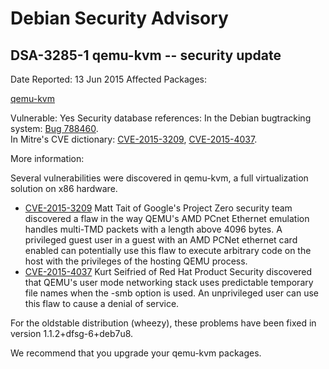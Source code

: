 
Debian Security Advisory
========================


DSA-3285-1 qemu-kvm -- security update
--------------------------------------



Date Reported:
13 Jun 2015
Affected Packages:

[qemu-kvm](https://packages.debian.org/src:qemu-kvm)

Vulnerable:
Yes
Security database references:
In the Debian bugtracking system: [Bug 788460](https://bugs.debian.org/cgi-bin/bugreport.cgi?bug=788460).  
In Mitre's CVE dictionary: [CVE-2015-3209](https://security-tracker.debian.org/tracker/CVE-2015-3209), [CVE-2015-4037](https://security-tracker.debian.org/tracker/CVE-2015-4037).  

More information:

Several vulnerabilities were discovered in qemu-kvm, a full
virtualization solution on x86 hardware.


* [CVE-2015-3209](https://security-tracker.debian.org/tracker/CVE-2015-3209)
Matt Tait of Google's Project Zero security team discovered a flaw
 in the way QEMU's AMD PCnet Ethernet emulation handles multi-TMD
 packets with a length above 4096 bytes. A privileged guest user in a
 guest with an AMD PCNet ethernet card enabled can potentially use
 this flaw to execute arbitrary code on the host with the privileges
 of the hosting QEMU process.
* [CVE-2015-4037](https://security-tracker.debian.org/tracker/CVE-2015-4037)
Kurt Seifried of Red Hat Product Security discovered that QEMU's
 user mode networking stack uses predictable temporary file names
 when the -smb option is used. An unprivileged user can use this flaw
 to cause a denial of service.


For the oldstable distribution (wheezy), these problems have been fixed
in version 1.1.2+dfsg-6+deb7u8.


We recommend that you upgrade your qemu-kvm packages.





